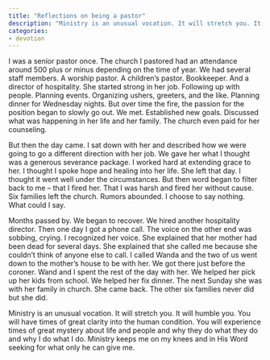 ```yaml
---
title: "Reflections on being a pastor"
description: "Ministry is an unusual vocation. It will stretch you. It will humble you. You will have times of great clarity into the human condition. You will experience times of great mystery about life and people and why they do what they do and why I do what I do."
categories:
- devotion
---
```

I was a senior pastor once. The church I pastored had an attendance around 500 plus or minus depending on the time of year. We had several staff members. A worship pastor. A children’s pastor. Bookkeeper. And a director of hospitality. She started strong in her job. Following up with people. Planning events. Organizing ushers, greeters, and the like. Planning dinner for Wednesday nights. But over time the fire, the passion for the position began to slowly go out. We met. Established new goals. Discussed what was happening in her life and her family. The church even paid for her counseling.

But then the day came. I sat down with her and described how we were going to go a different direction with her job. We gave her what I thought was a generous severance package. I worked hard at extending grace to her. I thought I spoke hope and healing into her life. She left that day. I thought it went well under the circumstances. But then word began to filter back to me – that I fired her. That I was harsh and fired her without cause. Six families left the church. Rumors abounded. I choose to say nothing. What could I say.

Months passed by. We began to recover. We hired another hospitality director. Then one day I got a phone call. The voice on the other end was sobbing, crying. I recognized her voice. She explained that her mother had been dead for several days. She explained that she called me because she couldn’t think of anyone else to call. I called Wanda and the two of us went down to the mother’s house to be with her. We got there just before the coroner. Wand and I spent the rest of the day with her. We helped her pick up her kids from school. We helped her fix dinner. The next Sunday she was with her family in church. She came back. The other six families never did but she did. 

Ministry is an unusual vocation. It will stretch you. It will humble you. You will have times of great clarity into the human condition. You will experience times of great mystery about life and people and why they do what they do and why I do what I do. Ministry keeps me on my knees and in His Word seeking for what only he can give me. 